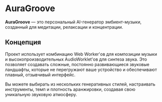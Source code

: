 # AuraGroove

**AuraGroove** — это персональный AI-генератор эмбиент-музыки, созданный для медитации, релаксации и концентрации.

## Концепция

Проект использует комбинацию Web Worker'ов для композиции музыки и высокопроизводительных AudioWorklet'ов для синтеза звука. Это позволяет создавать сложные, постоянно развивающиеся звуковые ландшафты, которые не перегружают ваше устройство и обеспечивают плавный, отзывчивый интерфейс.

Вы можете выбирать из нескольких генеративных стилей, настраивать инструменты, темп и плотность аранжировки, создавая свою уникальную звуковую атмосферу.
